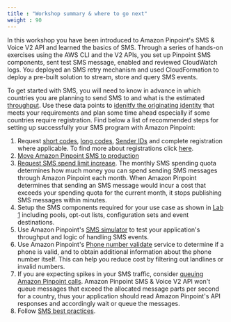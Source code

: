 ```yaml
---
title : "Workshop summary & where to go next"
weight : 90
---
```


In this workshop you have been introduced to Amazon Pinpoint's SMS & Voice V2 API and learned the basics of SMS. Through a series of hands-on exercises using the AWS CLI and the V2 APIs, you set up Pinpoint SMS components, sent test SMS message, enabled and reviewed CloudWatch logs. You deployed an SMS retry mechanism and used CloudFormation to deploy a pre-built solution to stream, store and query SMS events.

To get started with SMS, you will need to know in advance in which countries you are planning to send SMS to and what is the estimated [throughput](https://docs.aws.amazon.com/sms-voice/latest/userguide/sms-limitations-mps.html). Use these data points to [idenitfy the originating identity](https://docs.aws.amazon.com/pinpoint/latest/userguide/channels-sms-countries.html) that meets your requirements and plan some time ahead especially if some countries require registration. Find below a list of recommended steps for setting up successfully your SMS program with Amazon Pinpoint:

1. Request [short codes](https://docs.aws.amazon.com/sms-voice/latest/userguide/phone-numbers-request-short-code.html), [long codes](https://docs.aws.amazon.com/sms-voice/latest/userguide/phone-numbers-long-code.html), [Sender IDs](https://docs.aws.amazon.com/sms-voice/latest/userguide/sender-id-request.html) and complete registration where applicable. To find more about registrations click [here](https://docs.aws.amazon.com/sms-voice/latest/userguide/registrations.html).
2. [Move Amazon Pinpoint SMS to production](https://docs.aws.amazon.com/sms-voice/latest/userguide/sandbox.html#sandbox-sms-move-to-production)
3. [Request SMS spend limit increase](https://docs.aws.amazon.com/sms-voice/latest/userguide/awssupport-spend-threshold.html). The monthly SMS spending quota determines how much money you can spend sending SMS messages through Amazon Pinpoint each month. When Amazon Pinpoint determines that sending an SMS message would incur a cost that exceeds your spending quota for the current month, it stops publishing SMS messages within minutes.
4. Setup the SMS components required for your use case as shown in [Lab 1](/lab1-sms-setup) including pools, opt-out lists, configuration sets and event destinations.
5. Use Amazon Pinpoint's [SMS simulator](https://docs.aws.amazon.com/sms-voice/latest/userguide/test-phone-numbers.html) to test your application's throughput and logic of handling SMS events.
6. Use Amazon Pinpoint's [Phone number validate](https://docs.aws.amazon.com/pinpoint/latest/developerguide/validate-phone-numbers.html) service to determine if a phone is valid, and to obtain additional information about the phone number itself. This can help you reduce cost by filtering out landlines or invalid numbers.
7. If you are expecting spikes in your SMS traffic, consider [queuing Amazon Pinpoint calls](https://aws.amazon.com/blogs/messaging-and-targeting/queueing-amazon-pinpoint-api-calls-to-distribute-sms-spikes/). Amazon Pinpoint SMS & Voice V2 API won't queue messages that exceed the allocated message parts per second for a country, thus your application should read Amazon Pinpoint's API responses and accordingly wait or queue the messages.
8. Follow [SMS best practices](https://docs.aws.amazon.com/sms-voice/latest/userguide/best-practices.html).



